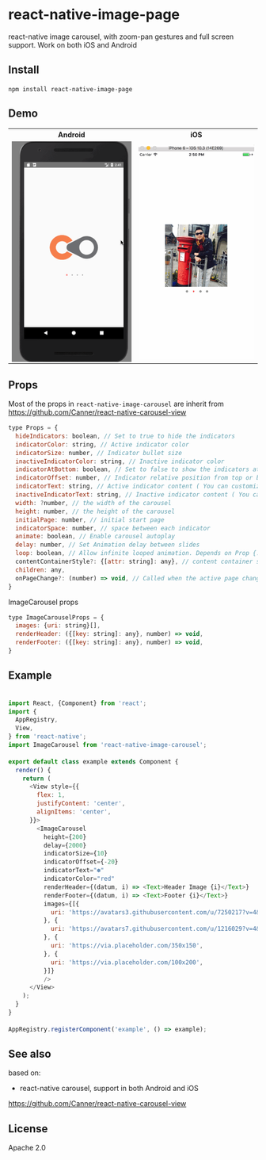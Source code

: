 # react-native-image-page

react-native image carousel, with zoom-pan gestures and full screen support.  Work on both iOS and Android

## Install

```
npm install react-native-image-page
```

## Demo
<table>
  <tr>
    <th>
      Android
    </th>
    <th>
      iOS
    </th>
  </tr>
  <tr>
    <td>
      <img src="./example/android.gif" width="300" style="float: left;">
    </td>
    <td>
      <img src="./example/ios.gif" width="300" style="float: left;">
    </td>
  <tr>
</table>

## Props

Most of the props in `react-native-image-carousel` are inherit from https://github.com/Canner/react-native-carousel-view

```js
type Props = {
  hideIndicators: boolean, // Set to true to hide the indicators
  indicatorColor: string, // Active indicator color
  indicatorSize: number, // Indicator bullet size
  inactiveIndicatorColor: string, // Inactive indicator color
  indicatorAtBottom: boolean, // Set to false to show the indicators at the top
  indicatorOffset: number, // Indicator relative position from top or bottom
  indicatorText: string, // Active indicator content ( You can customize to use any Unicode character )
  inactiveIndicatorText: string, // Inactive indicator content ( You can customize to use any Unicode character )
  width: ?number, // the width of the carousel
  height: number, // the height of the carousel
  initialPage: number, // initial start page
  indicatorSpace: number, // space between each indicator
  animate: boolean, // Enable carousel autoplay
  delay: number, // Set Animation delay between slides
  loop: boolean, // Allow infinite looped animation. Depends on Prop {...animate} set to true.
  contentContainerStyle?: {[attr: string]: any}, // content container style, in `Android` this will pass to ViewPagerAndroid style props, in `iOS` this will pass to ScrollView contentContainerStyle props.
  children: any,
  onPageChange?: (number) => void, // Called when the active page changes
}
```

ImageCarousel props

```js
type ImageCarouselProps = {
  images: {uri: string}[],
  renderHeader: ({[key: string]: any}, number) => void,
  renderFooter: ({[key: string]: any}, number) => void,
}
```

## Example

```js

import React, {Component} from 'react';
import {
  AppRegistry,
  View,
} from 'react-native';
import ImageCarousel from 'react-native-image-carousel';

export default class example extends Component {
  render() {
    return (
      <View style={{
        flex: 1,
        justifyContent: 'center',
        alignItems: 'center',
      }}>
        <ImageCarousel
          height={200}
          delay={2000}
          indicatorSize={10}
          indicatorOffset={-20}
          indicatorText="✽"
          indicatorColor="red"
          renderHeader={(datum, i) => <Text>Header Image {i}</Text>}
          renderFooter={(datum, i) => <Text>Footer {i}</Text>}
          images={[{
            uri: 'https://avatars3.githubusercontent.com/u/7250217?v=4&s=200',
          }, {
            uri: 'https://avatars7.githubusercontent.com/u/1216029?v=4&s=460',
          }, {
            uri: 'https://via.placeholder.com/350x150',
          }, {
            uri: 'https://via.placeholder.com/100x200',
          }]}
          />
      </View>
    );
  }
}

AppRegistry.registerComponent('example', () => example);

```

## See also

based on:

- react-native carousel, support in both Android and iOS

https://github.com/Canner/react-native-carousel-view

## License

Apache 2.0
